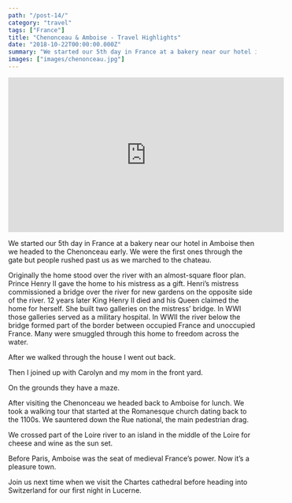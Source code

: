 ```yaml
---
path: "/post-14/"
category: "travel"
tags: ["France"]
title: "Chenonceau & Amboise - Travel Highlights"
date: "2018-10-22T00:00:00.000Z"
summary: "We started our 5th day in France at a bakery near our hotel in Amboise then we headed to the..."
images: ["images/chenonceau.jpg"]
---
```


<iframe allow="autoplay; encrypted-media" allowfullscreen="" frameborder="0" height="315" src="https://www.youtube.com/embed/ANOHZcDIrtw" width="560"></iframe>

We started our 5th day in France at a bakery near our hotel in Amboise then we headed to the Chenonceau early.  We were the first ones through the gate but people rushed past us as we marched to the chateau.



Originally the home stood over the river with an almost-square floor plan.  Prince Henry II gave the home to his mistress as a gift.  Henri’s mistress commissioned a bridge over the river for new gardens on the opposite side of the river.  12 years later King Henry II died and his Queen claimed the home for herself.  She built two galleries on the mistress’ bridge.  In WWI those galleries served as a military hospital.  In WWII the river below the bridge formed part of the border between occupied France and unoccupied France.  Many were smuggled through this home to freedom across the water.



After we walked through the house I went out back.



Then I joined up with Carolyn and my mom in the front yard.



On the grounds they have a maze.



After visiting the Chenonceau we headed back to Amboise for lunch.  We took a walking tour that started at the Romanesque church dating back to the 1100s.  We sauntered down the Rue national, the main pedestrian drag.



We crossed part of the Loire river to an island in the middle of the Loire for cheese and wine as the sun set.



Before Paris, Amboise was the seat of medieval France’s power.  Now it’s a pleasure town.



Join us next time when we visit the Chartes cathedral before heading into Switzerland for our first night in Lucerne.